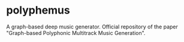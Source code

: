 # polyphemus
A graph-based deep music generator. Official repository of the paper "Graph-based Polyphonic Multitrack Music Generation".
